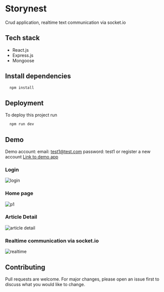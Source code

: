 
# Storynest
Crud application, realtime text communication via socket.io


## Tech stack
- React.js
- Express.js
- Mongoose

## Install dependencies


```bash
  npm install
```
## Deployment

To deploy this project run

```bash
  npm run dev
```

## Demo

Demo account: 
email: test1@test.com 
password: test1
or register a new account
[Link to demo app](https://storynest-frontend-production.up.railway.app/ "link")

### Login
![login](https://user-images.githubusercontent.com/40490177/228266853-3d79b436-5bae-467e-92a1-c6b1aaf482e7.PNG)

### Home page
![p1](https://user-images.githubusercontent.com/40490177/228265986-c31cced0-c4cc-42d2-a7da-6889b674f13b.PNG)

### Article Detail
![article detail](https://user-images.githubusercontent.com/40490177/228266968-744a09bc-70b6-4040-adb2-67f9ce3d4b07.PNG)

### Realtime communication via socket.io
![realtime](https://user-images.githubusercontent.com/40490177/228267412-d64a92e3-a70a-432a-843c-f1eca4b414e7.PNG)


## Contributing

Pull requests are welcome. For major changes, please open an issue first
to discuss what you would like to change.

